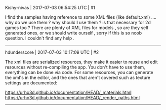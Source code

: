 Kishy-nivas | 2017-07-03 06:54:25 UTC | #1

I find the samples having reference to some XML files (like default.xml) .... why do we use them ? why should I use them ?  is that necessary for 2d games too ? There are plenty of XML files for models , so are they self generated ones, or we should write ourself , sorry if this is so noob question. I couldn't find any help .

-------------------------

hdunderscore | 2017-07-03 10:17:09 UTC | #2

The xml files are serialized resources, they make it easier to reuse and edit resources without re-compiling the app. You don't have to use them, everything can be done via code. For some resources, you can generate the xml's in the editor, and the ones that aren't covered such as texture settings are documented:

https://urho3d.github.io/documentation/HEAD/_materials.html
https://urho3d.github.io/documentation/HEAD/_render_paths.html

-------------------------

